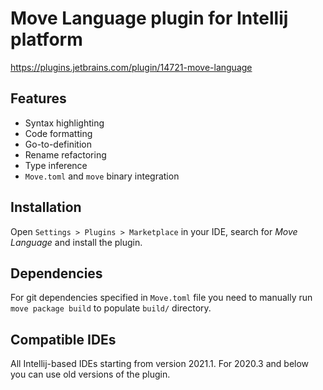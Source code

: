 # Move Language plugin for Intellij platform

https://plugins.jetbrains.com/plugin/14721-move-language

## Features

* Syntax highlighting
* Code formatting
* Go-to-definition
* Rename refactoring
* Type inference
* `Move.toml` and `move` binary integration

## Installation

Open `Settings > Plugins > Marketplace` in your IDE, search for _Move Language_ and install the plugin.

## Dependencies

For git dependencies specified in `Move.toml` file you need to manually run `move package build` to populate `build/` directory. 

## Compatible IDEs

All Intellij-based IDEs starting from version 2021.1. For 2020.3 and below you can use old versions of the plugin. 
